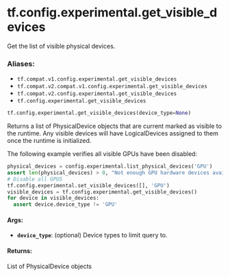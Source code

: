 <div itemscope itemtype="http://developers.google.com/ReferenceObject">
<meta itemprop="name" content="tf.config.experimental.get_visible_devices" />
<meta itemprop="path" content="Stable" />
</div>

# tf.config.experimental.get_visible_devices

Get the list of visible physical devices.

### Aliases:

* `tf.compat.v1.config.experimental.get_visible_devices`
* `tf.compat.v2.compat.v1.config.experimental.get_visible_devices`
* `tf.compat.v2.config.experimental.get_visible_devices`
* `tf.config.experimental.get_visible_devices`

``` python
tf.config.experimental.get_visible_devices(device_type=None)
```

<!-- Placeholder for "Used in" -->

Returns a list of PhysicalDevice objects that are current marked as visible to
the runtime. Any visible devices will have LogicalDevices assigned to them
once the runtime is initialized.

The following example verifies all visible GPUs have been disabled:

```python
physical_devices = config.experimental.list_physical_devices('GPU')
assert len(physical_devices) > 0, "Not enough GPU hardware devices available"
# Disable all GPUS
tf.config.experimental.set_visible_devices([], 'GPU')
visible_devices = tf.config.experimental.get_visible_devices()
for device in visible_devices:
  assert device.device_type != 'GPU'
```

#### Args:


* <b>`device_type`</b>: (optional) Device types to limit query to.


#### Returns:

List of PhysicalDevice objects
